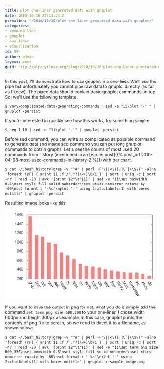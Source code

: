 ```yaml
---
title: plot one-liner generated data with gnuplot
date: 2010-10-16 22:13:24 Z
permalink: "/2010/10/16/plot-one-liner-generated-data-with-gnuplot/"
categories:
- command-line
- gnuplot
- one-liner
- visualization
id: 99
author: admin
layout: post
guid: http://alperyilmaz.org/blog/2010/10/16/plot-one-liner-generated-data-with-gnuplot/
---
```


In this post, I'll demonstrate how to use gnuplot in a one-liner. We'll use the pipe but unfortunately you cannot pipe raw data to gnuplot directly (as far as I know). The piped data should contain basic gnuplot commands on top. So, we'll use the following template:

```
$ very-complicated-data-generating-commands | sed -e "1i\plot '-' " | gnuplot -persist
```

If you're interested in quickly see how this works, try something simple:

```
$ seq 1 10 | sed -e "1i\plot '-'" | gnuplot -persist
```

Before sed command, you can write as complicated as possible command to generate data and inside sed command you can put long gnuplot commands to obtain graphs. Let's see the counts of most used 20 commands from history (mentioned in an [earlier post]({% post_url 2010-04-08-most-used-commands-in-history-2 %})) with bar chart.

```
$ cat ~/.bash_history|grep -v "^#" | perl -F"\||<\(|;|\`|\\$\(" -alne 'foreach (@F) { print $1 if /^.*?(\w+)\b/i }' | sort | uniq -c | sort -nr | head -20 | awk '{print $2"\t"$1}' | sed -e "1i\set boxwidth 0.5\nset style fill solid noborder\nset xtics nomirror rotate by -60\nset format x '-%s'\nplot '-' using 2:xticlabels(1) with boxes notitle" | gnuplot -persist
```

Resulting image looks like this:

![](/images/history-top-occur-graph550x350.png)

If you want to save the output in png format, what you do is simply add the command `set term png size 600,300` to your one-liner. I chose width 600px and height 300px as example. In this case, gnuplot prints the contents of png file to screen, so we need to direct it to a filename, as shown below:

```
$ cat ~/.bash_history|grep -v "^#" | perl -F"\||<\(|;|\`|\\$\(" -alne 'foreach (@F) { print $1 if /^.*?(\w+)\b/i }' | sort | uniq -c | sort -nr | head -20 | awk '{print $2"\t"$1}' | sed -e "1i\set term png size 600,350\nset boxwidth 0.5\nset style fill solid noborder\nset xtics nomirror rotate by -60\nset format x '-%s'\nplot '-' using 2:xticlabels(1) with boxes notitle" | gnuplot > sample_image.png
```
